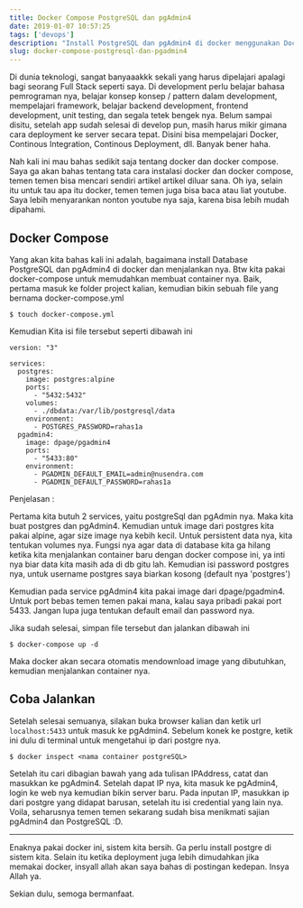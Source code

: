 ```yaml
---
title: Docker Compose PostgreSQL dan pgAdmin4
date: 2019-01-07 10:57:25
tags: ['devops']
description: "Install PostgreSQL dan pgAdmin4 di docker menggunakan Docker Compose."
slug: docker-compose-postgresql-dan-pgadmin4
---
```


Di dunia teknologi, sangat banyaaakkk sekali yang harus dipelajari apalagi bagi seorang Full Stack seperti saya. Di development perlu belajar bahasa pemrograman nya, belajar konsep konsep / pattern dalam development, mempelajari framework, belajar backend development, frontend development, unit testing, dan segala tetek bengek nya. Belum sampai disitu, setelah app sudah selesai di develop pun, masih harus mikir gimana cara deployment ke server secara tepat. Disini bisa mempelajari Docker, Continous Integration, Continous Deployment, dll. Banyak bener haha.

Nah kali ini mau bahas sedikit saja tentang docker dan docker compose. Saya ga akan bahas tentang tata cara instalasi docker dan docker compose, temen temen bisa mencari sendiri artikel artikel diluar sana. Oh iya, selain itu untuk tau apa itu docker, temen temen juga bisa baca atau liat youtube. Saya lebih menyarankan nonton youtube nya saja, karena bisa lebih mudah dipahami.

## Docker Compose
Yang akan kita bahas kali ini adalah, bagaimana install Database PostgreSQL dan pgAdmin4 di docker dan menjalankan nya. Btw kita pakai docker-compose untuk memudahkan membuat container nya. Baik, pertama masuk ke folder project kalian, kemudian bikin sebuah file yang bernama docker-compose.yml

```
$ touch docker-compose.yml
```

Kemudian Kita isi file tersebut seperti dibawah ini

```
version: "3"

services:
  postgres:
    image: postgres:alpine
    ports:
      - "5432:5432"
    volumes:
      - ./dbdata:/var/lib/postgresql/data
    environment:
      - POSTGRES_PASSWORD=rahas1a
  pgadmin4:
    image: dpage/pgadmin4
    ports:
      - "5433:80"
    environment:
      - PGADMIN_DEFAULT_EMAIL=admin@nusendra.com
      - PGADMIN_DEFAULT_PASSWORD=rahas1a
```

Penjelasan :

Pertama kita butuh 2 services, yaitu postgreSql dan pgAdmin nya. Maka kita buat postgres dan pgAdmin4. Kemudian untuk image dari postgres kita pakai alpine, agar size image nya kebih kecil. Untuk persistent data nya, kita tentukan volumes nya. Fungsi nya agar data di database kita ga hilang ketika kita menjalankan container baru dengan docker compose ini, ya inti nya biar data kita masih ada di db gitu lah. Kemudian isi password postgres nya, untuk username postgres saya biarkan kosong (default nya 'postgres')

Kemudian pada service pgAdmin4 kita pakai image dari dpage/pgadmin4. Untuk port bebas temen temen pakai mana, kalau saya pribadi pakai port 5433. Jangan lupa juga tentukan default email dan password nya.

Jika sudah selesai, simpan file tersebut dan jalankan dibawah ini

```
$ docker-compose up -d
```

Maka docker akan secara otomatis mendownload image yang dibutuhkan, kemudian menjalankan container nya.

## Coba Jalankan

Setelah selesai semuanya, silakan buka browser kalian dan ketik url `localhost:5433` untuk masuk ke pgAdmin4. Sebelum konek ke postgre, ketik ini dulu di terminal untuk mengetahui ip dari postgre nya.

```
$ docker inspect <nama container postgreSQL>
```

Setelah itu cari dibagian bawah yang ada tulisan IPAddress, catat dan masukkan ke pgAdmin4. Setelah dapat IP nya, kita masuk ke pgAdmin4, login ke web nya kemudian bikin server baru. Pada inputan IP, masukkan ip dari postgre yang didapat barusan, setelah itu isi credential yang lain nya. Voila, seharusnya temen temen sekarang sudah bisa menikmati sajian pgAdmin4 dan PostgreSQL :D.

<hr/>

Enaknya pakai docker ini, sistem kita bersih. Ga perlu install postgre di sistem kita. Selain itu ketika deployment juga lebih dimudahkan jika memakai docker, insyall allah akan saya bahas di postingan kedepan. Insya Allah ya.

Sekian dulu, semoga bermanfaat.
